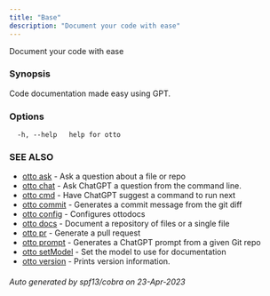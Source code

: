 ```yaml
---
title: "Base"
description: "Document your code with ease"
---
```


Document your code with ease

### Synopsis

Code documentation made easy using GPT.

### Options

```
  -h, --help   help for otto
```

### SEE ALSO

* [otto ask](otto_ask.md)	 - Ask a question about a file or repo
* [otto chat](otto_chat.md)	 - Ask ChatGPT a question from the command line.
* [otto cmd](otto_cmd.md)	 - Have ChatGPT suggest a command to run next
* [otto commit](otto_commit.md)	 - Generates a commit message from the git diff
* [otto config](otto_config.md)	 - Configures ottodocs
* [otto docs](otto_docs.md)	 - Document a repository of files or a single file
* [otto pr](otto_pr.md)	 - Generate a pull request
* [otto prompt](otto_prompt.md)	 - Generates a ChatGPT prompt from a given Git repo
* [otto setModel](otto_setModel.md)	 - Set the model to use for documentation
* [otto version](otto_version.md)	 - Prints version information.

###### Auto generated by spf13/cobra on 23-Apr-2023
